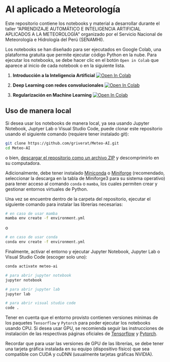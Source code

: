 # AI aplicado a Meteorología

Este repositorio contiene los notebooks y material a desarrollar durante el taller “APRENDIZAJE AUTOMÁTICO E INTELIGENCIA ARTIFICIAL APLICADOS A LA METEOROLOGÍA" organizado por el Servicio Nacional de Meteorología e Hidrología del Perú (SENAMHI).

Los notebooks se han diseñado para ser ejecutados en Google Colab, una plataforma gratuita que permite ejecutar código Python en la nube. Para ejecutar los notebooks, se debe hacer clic en el botón `Open in Colab` que aparece al inicio de cada notebook o en la siguiente lista.

1. **Introducción a la Inteligencia Artificial** [![Open In Colab](https://colab.research.google.com/assets/colab-badge.svg)](https://colab.research.google.com/github/griverat/Meteo-AI/blob/main/notebooks/1.intro.ipynb)

2. **Deep Learning con redes convolucionales** [![Open In Colab](https://colab.research.google.com/assets/colab-badge.svg)](https://colab.research.google.com/github/griverat/Meteo-AI/blob/main/notebooks/2.cnn_datos.ipynb)

3. **Regularización en Machine Learning** [![Open In Colab](https://colab.research.google.com/assets/colab-badge.svg)](https://colab.research.google.com/github/griverat/Meteo-AI/blob/main/notebooks/3.regularization.ipynb)


## Uso de manera local

Si desea usar los notebooks de manera local, ya sea usando Jupyter Notebook, Juptyer Lab o Visual Studio Code, puede clonar este repositorio usando el siguiente comando (requiere tener instalado git):

```bash
git clone https://github.com/griverat/Meteo-AI.git
cd Meteo-AI
```

o bien, [descargar el repositorio como un archivo ZIP](https://github.com/griverat/Meteo-AI/archive/refs/heads/main.zip) y descomprimirlo en su computadora.

Adicionalmente, debe tener instalado [Miniconda](https://docs.anaconda.com/miniconda/miniconda-install/) o [Miniforge](https://github.com/conda-forge/miniforge?tab=readme-ov-file) (recomendado, seleccionar la descarga en la tabla de Miniforge3 para su sistema operativo) para tener acceso al comando `conda` o `mamba`, los cuales permiten crear y gestionar entornos virtuales de Python.

Una vez se encuentre dentro de la carpeta del repositorio, ejecutar el siguiente comando para instalar las librerías necesarias:

```bash
# en caso de usar mamba
mamba env create -f environment.yml
```
o
```bash
# en caso de usar conda
conda env create -f environment.yml
```

Finalmente, activar el entorno y ejecutar Jupyter Notebook, Jupyter Lab o Visual Studio Code (escoger solo uno):
    
```bash
conda activate meteo-ai

# para abrir jupyter notebook
jupyter notebook

# para abrir jupyter lab
jupyter lab

# para abrir visual studio code
code .
```

Tener en cuenta que el entorno provisto contienen versiones minimas de los paquetes `Tensorflow` y `Pytorch` para poder ejecutar los notebooks usando CPU. Si desea usar GPU, se recomienda seguir las instrucciones de instalación de las respectivas páginas oficiales de [Tensorflow](https://www.tensorflow.org/install) y [Pytorch](https://pytorch.org/get-started/locally/).

Recordar que para usar las versiones de GPU de las librerías, se debe tener una tarjeta gráfica instalada en su equipo (dispositivo físico) que sea compatible con CUDA y cuDNN (usualmente tarjetas gráficas NVIDIA).